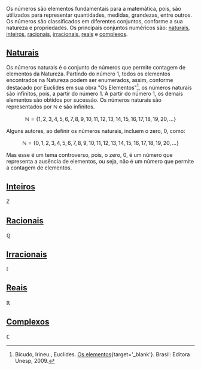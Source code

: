 
Os números são elementos fundamentais para a matemática, pois, são utilizados para representar quantidades, medidas, grandezas, entre outros. Os números são classificados em diferentes conjuntos, conforme a sua natureza e propriedades. Os principais conjuntos numéricos são: [naturais](#naturais), [inteiros](#inteiros), [racionais](#racionais), [irracionais](#irracionais), [reais](#reais) e [complexos](#complexos).


## [Naturais](#naturais)

Os números naturais é o conjunto de números que permite contagem de elementos da Natureza. Partindo do número $1$, todos os elementos encontrados na Natureza podem ser enumerados, assim, conforme destacado por Euclides em sua obra "Os Elementos"[^1], os números naturais são infinitos, pois, a partir do número $1$. A partir do número $1$, os demais elementos são obtidos por sucessão. Os números naturais são representados por $\mathbb{N}$ e são infinitos.

$$
\mathbb{N} = \{1, 2, 3, 4, 5, 6, 7, 8, 9, 10, 11, 12, 13, 14, 15, 16, 17, 18, 19, 20, \ldots\}
$$

Alguns autores, ao definir os números naturais, incluem o zero, $0$, como: 

$$
\mathbb{N} = \{0, 1, 2, 3, 4, 5, 6, 7, 8, 9, 10, 11, 12, 13, 14, 15, 16, 17, 18, 19, 20, \ldots\}
$$

Mas esse é um tema controverso, pois, o zero, $0$, é um número que representa a ausência de elementos, ou seja, não é um número que permite a contagem de elementos.


## [Inteiros](#inteiros)


$\mathbb{Z}$


## [Racionais](#racionais)

$\mathbb{Q}$

## [Irracionais](#irracionais)

$\mathbb{I}$

## [Reais](#reais)

$\mathbb{R}$

## [Complexos](#complexos)

$\mathbb{C}$


[^1]: Bicudo, Irineu., Euclides. [Os elementos](https://www.amazon.com.br/Os-elementos-Irineu-Bicudo/dp/8571399352){target='_blank'}. Brasil: Editora Unesp, 2009.
